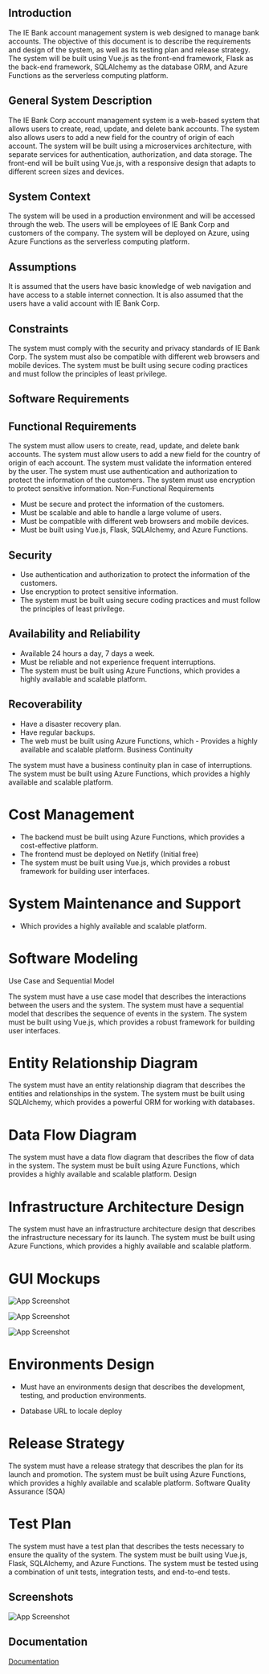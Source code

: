 ## Introduction

The IE Bank account management system is web designed to manage bank accounts. The objective of this document is to describe the requirements and design of the system, as well as its testing plan and release strategy. The system will be built using Vue.js as the front-end framework, Flask as the back-end framework, SQLAlchemy as the database ORM, and Azure Functions as the serverless computing platform.

## General System Description

The IE Bank Corp account management system is a web-based system that allows users to create, read, update, and delete bank accounts. The system also allows users to add a new field for the country of origin of each account. The system will be built using a microservices architecture, with separate services for authentication, authorization, and data storage. The front-end will be built using Vue.js, with a responsive design that adapts to different screen sizes and devices.

## System Context

The system will be used in a production environment and will be accessed through the web. The users will be employees of IE Bank Corp and customers of the company. The system will be deployed on Azure, using Azure Functions as the serverless computing platform.

## Assumptions

It is assumed that the users have basic knowledge of web navigation and have access to a stable internet connection. It is also assumed that the users have a valid account with IE Bank Corp.

## Constraints

The system must comply with the security and privacy standards of IE Bank Corp. The system must also be compatible with different web browsers and mobile devices. The system must be built using secure coding practices and must follow the principles of least privilege.

## Software Requirements

## Functional Requirements

The system must allow users to create, read, update, and delete bank accounts.
The system must allow users to add a new field for the country of origin of each account.
The system must validate the information entered by the user.
The system must use authentication and authorization to protect the information of the customers.
The system must use encryption to protect sensitive information.
Non-Functional Requirements

- Must be secure and protect the information of the customers.
- Must be scalable and able to handle a large volume of users.
- Must be compatible with different web browsers and mobile devices.
- Must be built using Vue.js, Flask, SQLAlchemy, and Azure Functions.

## Security

- Use authentication and authorization to protect the information of the customers.
- Use encryption to protect sensitive information.
- The system must be built using secure coding practices and must follow the principles of least privilege.
## Availability and Reliability

- Available 24 hours a day, 7 days a week.
- Must be reliable and not experience frequent interruptions.
- The system must be built using Azure Functions, which provides a highly available and scalable platform.
## Recoverability

- Have a disaster recovery plan.
- Have regular backups.
- The web must be built using Azure Functions, which - Provides a highly available and scalable platform.
Business Continuity

The system must have a business continuity plan in case of interruptions.
The system must be built using Azure Functions, which provides a highly available and scalable platform.
# Cost Management

- The backend must be built using Azure Functions, which provides a cost-effective platform.
- The frontend must be deployed on Netlify (Initial free)
- The system must be built using Vue.js, which provides a robust framework for building user interfaces.

# System Maintenance and Support

- Which provides a highly available and scalable platform.
# Software Modeling

Use Case and Sequential Model

The system must have a use case model that describes the interactions between the users and the system.
The system must have a sequential model that describes the sequence of events in the system.
The system must be built using Vue.js, which provides a robust framework for building user interfaces.
# Entity Relationship Diagram

The system must have an entity relationship diagram that describes the entities and relationships in the system.
The system must be built using SQLAlchemy, which provides a powerful ORM for working with databases.
# Data Flow Diagram

The system must have a data flow diagram that describes the flow of data in the system.
The system must be built using Azure Functions, which provides a highly available and scalable platform.
Design

# Infrastructure Architecture Design

The system must have an infrastructure architecture design that describes the infrastructure necessary for its launch.
The system must be built using Azure Functions, which provides a highly available and scalable platform.
# GUI Mockups

![App Screenshot](https://ibb.co/51z1MvV)

![App Screenshot](https://ibb.co/G5xG9qC)

![App Screenshot](https://ibb.co/r0kYDzN)

# Environments Design

- Must have an environments design that describes the development, testing, and production environments.

- Database URL to locale deploy
# Release Strategy

The system must have a release strategy that describes the plan for its launch and promotion.
The system must be built using Azure Functions, which provides a highly available and scalable platform.
Software Quality Assurance (SQA)

# Test Plan

The system must have a test plan that describes the tests necessary to ensure the quality of the system.
The system must be built using Vue.js, Flask, SQLAlchemy, and Azure Functions.
The system must be tested using a combination of unit tests, integration tests, and end-to-end tests.
## Screenshots

![App Screenshot](https://ibb.co/51z1MvV)


## Documentation

[Documentation](https://linktodocumentation)

